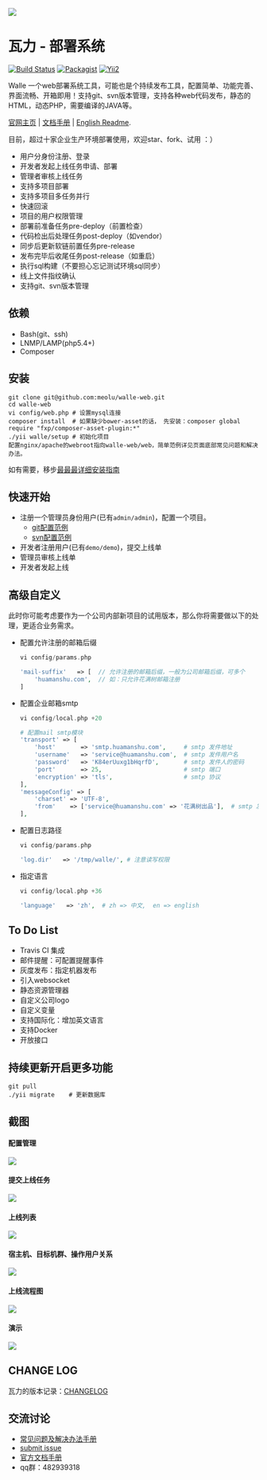 ![](https://raw.github.com/meolu/walle-web/master/docs/logo.jpg)

瓦力 - 部署系统
==========================
[![Build Status](https://travis-ci.org/meolu/walle-web.svg?branch=master)](https://travis-ci.org/meolu/walle-web)
[![Packagist](https://img.shields.io/packagist/v/meolu/walle-web.svg)](https://packagist.org/packages/meolu/walle-web)
[![Yii2](https://img.shields.io/badge/Powered_by-Yii_Framework-green.svg?style=flat)](http://www.yiiframework.com/)

Walle 一个web部署系统工具，可能也是个持续发布工具，配置简单、功能完善、界面流畅、开箱即用！支持git、svn版本管理，支持各种web代码发布，静态的HTML，动态PHP，需要编译的JAVA等。

[官网主页](https://www.walle-web.io) | [文档手册](https://www.walle-web.io/docs) | [English Readme](https://github.com/meolu/walle-web/blob/master/README.md).

目前，超过十家企业生产环境部署使用，欢迎star、fork、试用 ：）

* 用户分身份注册、登录
* 开发者发起上线任务申请、部署
* 管理者审核上线任务
* 支持多项目部署
* 支持多项目多任务并行
* 快速回滚
* 项目的用户权限管理
* 部署前准备任务pre-deploy（前置检查）
* 代码检出后处理任务post-deploy（如vendor）
* 同步后更新软链前置任务pre-release
* 发布完毕后收尾任务post-release（如重启）
* 执行sql构建（不要担心忘记测试环境sql同步）
* 线上文件指纹确认
* 支持git、svn版本管理



依赖
---

* Bash(git、ssh)
* LNMP/LAMP(php5.4+)
* Composer

安装
----
```
git clone git@github.com:meolu/walle-web.git
cd walle-web
vi config/web.php # 设置mysql连接
composer install  # 如果缺少bower-asset的话， 先安装：composer global require "fxp/composer-asset-plugin:*"
./yii walle/setup # 初始化项目
配置nginx/apache的webroot指向walle-web/web，简单范例详见页面底部常见问题和解决办法。
```

如有需要，移步[最最最详细安装指南](https://walle-web.io/docs/installation.html)


快速开始
-------
* 注册一个管理员身份用户(已有`admin/admin`)，配置一个项目。
    * [git配置范例](https://walle-web.io/docs/git-configuration.html)
    * [svn配置范例](https://walle-web.io/docs/svn-configuration.html)
* 开发者注册用户(已有`demo/demo`)，提交上线单
* 管理员审核上线单
* 开发者发起上线

高级自定义
--------
此时你可能考虑要作为一个公司内部新项目的试用版本，那么你将需要做以下的处理，更适合业务需求。

* 配置允许注册的邮箱后缀
    ```php
    vi config/params.php

    'mail-suffix'   => [  // 允许注册的邮箱后缀，一般为公司邮箱后缀，可多个
        'huamanshu.com',  // 如：只允许花满树邮箱注册
    ]
    ```

* 配置企业邮箱smtp
    ```php
    vi config/local.php +20

    # 配置mail smtp模块
    'transport' => [
        'host'       => 'smtp.huamanshu.com',     # smtp 发件地址
        'username'   => 'service@huamanshu.com',  # smtp 发件用户名
        'password'   => 'K84erUuxg1bHqrfD',       # smtp 发件人的密码
        'port'       => 25,                       # smtp 端口
        'encryption' => 'tls',                    # smtp 协议
    ],
    'messageConfig' => [
        'charset' => 'UTF-8',
        'from'    => ['service@huamanshu.com' => '花满树出品'],  # smtp 发件用户名(须与mail.transport.username一致)
    ],
    ```

* 配置日志路径
    ```php
    vi config/params.php

    'log.dir'   => '/tmp/walle/', # 注意读写权限
    ```

* 指定语言
    ```php
    vi config/local.php +36

    'language'   => 'zh',  # zh => 中文,  en => english
    ```


To Do List
----------
- Travis CI 集成
- 邮件提醒：可配置提醒事件
- 灰度发布：指定机器发布
- 引入websocket
- 静态资源管理器
- 自定义公司logo
- 自定义变量
- 支持国际化：增加英文语言
- 支持Docker
- 开放接口

持续更新开启更多功能
-----------------
```
git pull
./yii migrate    # 更新数据库
```

截图
---

#### 配置管理
![](https://raw.github.com/meolu/docs/master/walle-web.io/docs/zh-cn/static/walle-config-edit.jpg)

#### 提交上线任务
![](https://raw.github.com/meolu/docs/master/walle-web.io/docs/zh-cn/static/walle-submit.jpg)

#### 上线列表
![](https://raw.github.com/meolu/docs/master/walle-web.io/docs/zh-cn/static/walle-dev-list.jpg)

#### 宿主机、目标机群、操作用户关系
![](https://raw.github.com/meolu/docs/master/walle-web.io/docs/zh-cn/static/walle-flow-relation.jpg)

#### 上线流程图
![](https://raw.github.com/meolu/docs/master/walle-web.io/docs/zh-cn/static/walle-flow.png)

#### 演示
![](https://raw.github.com/meolu/docs/master/walle-web.io/docs/zh-cn/static/walle.gif)

## CHANGE LOG
瓦力的版本记录：[CHANGELOG](https://github.com/meolu/walle-web/releases)


交流讨论
-------
- [常见问题及解决办法手册](https://walle-web.io/docs/troubleshooting.html)
- [submit issue](https://github.com/meolu/walle-web/issues/new)
- [官方文档手册](http://doc.huamanshu.com/%E7%93%A6%E5%8A%9B)
- qq群：482939318
